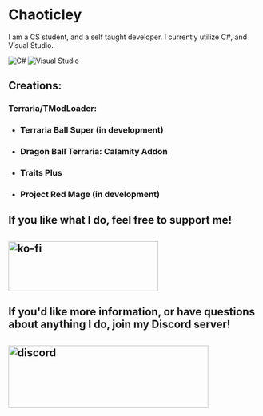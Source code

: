 # Chaoticley

I am a CS student, and a self taught developer.  I currently utilize C#, and Visual Studio.

![C#](https://img.shields.io/badge/C%23-873887?style=for-the-badge&logo=CSharp&logoColor=GRAY&logoWidth=20)
![Visual Studio](https://img.shields.io/badge/Visual_Studio-C994F7?style=for-the-badge&logo=visual-studio&logoColor=GRAY)

## Creations:

### Terraria/TModLoader:
- ### Terraria Ball Super (in development)
- ### Dragon Ball Terraria: Calamity Addon
- ### Traits Plus
- ### Project Red Mage (in development)

## If you like what I do, feel free to support me!

## [<img src="https://ko-fi.com/img/githubbutton_sm.svg?format=code" alt="ko-fi" width="300" height="100"/>](https://ko-fi.com/X8X2C6OO1)

## If you'd like more information, or have questions about anything I do, join my Discord server!

## [<img src="https://pbs.twimg.com/media/EjkzQwvWsAEUN3_?format=png&name=small" alt="discord" width="400" height="125"/>](https://discord.gg/terrariaballsuper)
